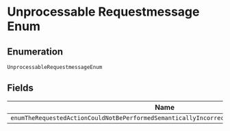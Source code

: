 
# Unprocessable Requestmessage Enum

## Enumeration

`UnprocessableRequestmessageEnum`

## Fields

| Name |
|  --- |
| `enumTheRequestedActionCouldNotBePerformedSemanticallyIncorrectOrFailedBusinessValidation` |

